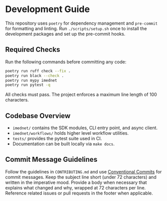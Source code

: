 # Development Guide

This repository uses `poetry` for dependency management and `pre-commit` for formatting and linting.
Run `./scripts/setup.sh` once to install the development packages and set up the pre-commit hooks.
## Required Checks
Run the following commands before committing any code:

```bash
poetry run ruff check --fix .
poetry run black --check .
poetry run mypy imednet
poetry run pytest -q
```

All checks must pass. The project enforces a maximum line length of 100 characters.

## Codebase Overview
- `imednet/` contains the SDK modules, CLI entry point, and async client.
- `imednet/workflows/` holds higher level workflow utilities.
- `tests/` provides the pytest suite used in CI.
- Documentation can be built locally via `make docs`.

## Commit Message Guidelines
Follow the guidelines in `CONTRIBUTING.md` and use
[Conventional Commits](https://www.conventionalcommits.org) for commit
messages. Keep the subject line short (under 72 characters) and written in the
imperative mood. Provide a body when necessary that explains what changed and
why, wrapped at 72 characters per line. Reference related issues or pull
requests in the footer when applicable.
